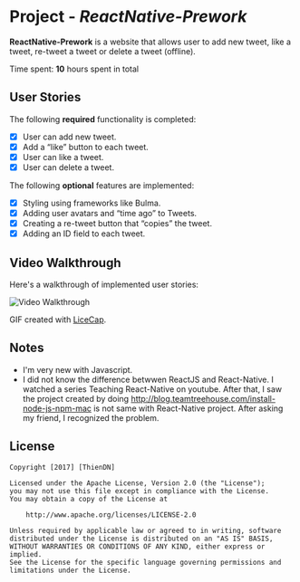 # Project - *ReactNative-Prework*

**ReactNative-Prework** is a website that allows user to add new tweet, like a tweet, re-tweet a tweet or delete a tweet (offline).

Time spent: **10** hours spent in total

## User Stories

The following **required** functionality is completed:
* [x] User can add new tweet.
* [x] Add a “like” button to each tweet.
* [x] User can like a tweet.
* [x] User can delete a tweet.

The following **optional** features are implemented:

* [x] Styling using frameworks like Bulma.
* [x] Adding user avatars and “time ago” to Tweets.
* [x] Creating a re-tweet button that “copies” the tweet.
* [x] Adding an ID field to each tweet.

## Video Walkthrough

Here's a walkthrough of implemented user stories:

<img src='https://github.com/thiendn160794/react_prework/blob/master/Prework.gif' title='Video Walkthrough' width='' alt='Video Walkthrough' />

GIF created with [LiceCap](http://www.cockos.com/licecap/).

## Notes

- I'm very new with Javascript.
- I did not know the difference betwwen ReactJS and React-Native. I watched a series Teaching React-Native on youtube. After that, I saw the project created by doing http://blog.teamtreehouse.com/install-node-js-npm-mac is not same with React-Native project. After asking my friend, I recognized the problem.

## License

    Copyright [2017] [ThienDN]

    Licensed under the Apache License, Version 2.0 (the "License");
    you may not use this file except in compliance with the License.
    You may obtain a copy of the License at

        http://www.apache.org/licenses/LICENSE-2.0

    Unless required by applicable law or agreed to in writing, software
    distributed under the License is distributed on an "AS IS" BASIS,
    WITHOUT WARRANTIES OR CONDITIONS OF ANY KIND, either express or implied.
    See the License for the specific language governing permissions and
    limitations under the License.
